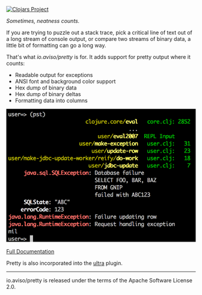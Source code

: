 [![Clojars Project](http://clojars.org/io.aviso/pretty/latest-version.svg)](http://clojars.org/io.aviso/pretty)

*Sometimes, neatness counts.*

If you are trying to puzzle out a stack trace, 
pick a critical line of text out of a long stream of console output,
or compare two streams of binary data, a little bit of formatting can go a long way.

That's what _io.aviso/pretty_ is for.  It adds support for pretty output where it counts:

* Readable output for exceptions
* ANSI font and background color support
* Hex dump of binary data
* Hex dump of binary deltas
* Formatting data into columns

![Example](docs/images/formatted-exception.png)

[Full Documentation](http://ioavisopretty.readthedocs.org/)

Pretty is also incorporated into the [ultra](https://github.com/venantius/ultra/) plugin.

----

io.aviso/pretty is released under the terms of the Apache Software License 2.0.
